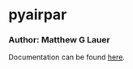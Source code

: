 # pyairpar

### Author: Matthew G Lauer

Documentation can be found [here](https://mlau154.github.io/pyairpar/).
